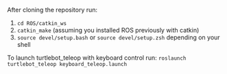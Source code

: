 After cloning the repository run:
1. `cd ROS/catkin_ws`
1. `catkin_make` (assuming you installed ROS previously with catkin)
1. `source devel/setup.bash` or `source devel/setup.zsh` depending on your shell

To launch turtlebot_teleop with keyboard control run: `roslaunch turtlebot_teleop keyboard_teleop.launch`